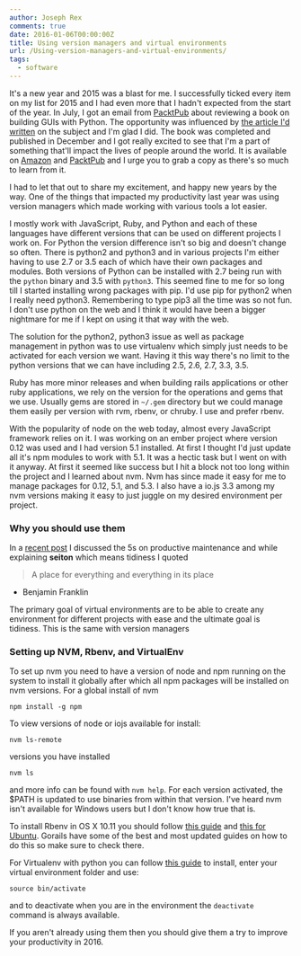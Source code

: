 ```yaml
---
author: Joseph Rex
comments: true
date: 2016-01-06T00:00:00Z
title: Using version managers and virtual environments
url: /Using-version-managers-and-virtual-environments/
tags:
  - software
---
```


It's a new year and 2015 was a blast for me. I successfully ticked every item on my list for 2015 and I had even more that I hadn't expected from the start of the year.
In July, I got an email from [PacktPub][1] about reviewing a book on building GUIs with Python. The opportunity was influenced by [the article I'd written][2] on the subject and I'm glad I did. The book was completed and published in December and I got really excited to see that I'm a part of something that'll impact the lives of people around the world. It is available on [Amazon][3] and [PacktPub][4] and I urge you to grab a copy as there's so much to learn from it.
<!--more-->

I had to let that out to share my excitement, and happy new years by the way. One of the things that impacted my productivity last year was using version managers which made working with various tools a lot easier.

I mostly work with JavaScript, Ruby, and Python and each of these languages have different versions that can be used on different projects I work on. For Python the version difference isn't so big and doesn't change so often. There is python2 and python3 and in various projects I'm either having to use 2.7 or 3.5 each of which have their own packages and modules. Both versions of Python can be installed with 2.7 being run with the `python` binary and 3.5 with `python3`. This seemed fine to me for so long till I started installing wrong packages with pip. I'd use pip for python2 when I really need python3. Remembering to type pip3 all the time was so not fun. I don't use python on the web and I think it would have been a bigger nightmare for me if I kept on using it that way with the web.

The solution for the python2, python3 issue as well as package management in python was to use virtualenv which simply just needs to be activated for each version we want. Having it this way there's no limit to the python versions that we can have including 2.5, 2.6, 2.7, 3.3, 3.5.

Ruby has more minor releases and when building rails applications or other ruby applications, we rely on the version for the operations and gems that we use. Usually gems are stored in `~/.gem` directory but we could manage them easily per version with rvm, rbenv, or chruby. I use and prefer rbenv.

With the popularity of node on the web today, almost every JavaScript framework relies on it. I was working on an ember project where version 0.12 was used and I had version 5.1 installed. At first I thought I'd just update all it's npm modules to work with 5.1. It was a hectic task but I went on with it anyway. At first it seemed like success but I hit a block not too long within the project and I learned about nvm. Nvm has since made it easy for me to manage packages for 0.12, 5.1, and 5.3. I also have a io.js 3.3 among my nvm versions making it easy to just juggle on my desired environment per project.

### Why you should use them
In a [recent post](/quality-against-speed-in-development/) I discussed the 5s on productive maintenance and while explaining **seiton** which means tidiness I quoted

> A place for everything and everything in its place <br>
  - Benjamin Franklin

The primary goal of virtual environments are to be able to create any environment for different projects with ease and the ultimate goal is tidiness. This is the same with version managers

### Setting up NVM, Rbenv, and VirtualEnv
To set up nvm you need to have a version of node and npm running on the system to install it globally after which all npm packages will be installed on nvm versions. For a global install of nvm

```
npm install -g npm
```

To view versions of node or iojs available for install:
```
nvm ls-remote
```
versions you have installed
```
nvm ls
```
and more info can be found with `nvm help`. For each version activated, the $PATH is updated to use binaries from within that version. I've heard nvm isn't available for Windows users but I don't know how true that is.

To install Rbenv in OS X 10.11 you should follow [this guide][5] and [this for Ubuntu][6]. Gorails have some of the best and most updated guides on how to do this so make sure to check there.

For Virtualenv with python you can follow [this guide][7] to install, enter your virtual environment folder and use:

```
source bin/activate
```

and to deactivate when you are in the environment the `deactivate` command is always available.

If you aren't already using them then you should give them a try to improve your productivity in 2016.

[1]: http://packtpub.com
[2]: http://josephrex.me/getting-started-with-gui-development-in-python/
[3]: http://www.amazon.com/gp/product/1785283758?keywords=python%20gui%20programming%20cookbook&qid=1451209838&ref_=sr_1_1&s=books&sr=1-1
[4]: https://www.packtpub.com/application-development/python-gui-programming-cookbook
[5]: https://gorails.com/setup/osx/10.11-el-capitan
[6]: https://gorails.com/setup/ubuntu
[7]: https://hackercodex.com/guide/python-development-environment-on-mac-osx/
